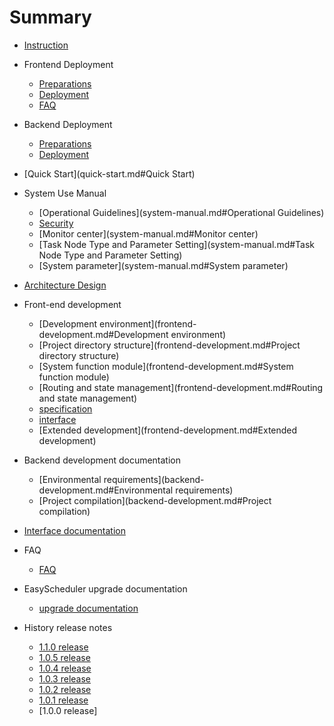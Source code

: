 # Summary

* [Instruction](README.md)

* Frontend Deployment
    * [Preparations](frontend-deployment.md#Preparations)
    * [Deployment](frontend-deployment.md#Deployment)
    * [FAQ](frontend-deployment.md#FAQ)
    
* Backend Deployment
    * [Preparations](backend-deployment.md#Preparations)
    * [Deployment](backend-deployment.md#Deployment)
    
* [Quick Start](quick-start.md#Quick Start)

* System Use Manual
    * [Operational Guidelines](system-manual.md#Operational Guidelines)
    * [Security](system-manual.md#Security)
    * [Monitor center](system-manual.md#Monitor center)
    * [Task Node Type and Parameter Setting](system-manual.md#Task Node Type and Parameter Setting)
    * [System parameter](system-manual.md#System parameter)
    
* [Architecture Design](architecture-design.md)

* Front-end development
    * [Development environment](frontend-development.md#Development environment)
    * [Project directory structure](frontend-development.md#Project directory structure)
    * [System function module](frontend-development.md#System function module)
    * [Routing and state management](frontend-development.md#Routing and state management)
    * [specification](frontend-development.md#specification)
    * [interface](frontend-development.md#interface)
    * [Extended development](frontend-development.md#Extended development)
    
* Backend development documentation
    * [Environmental requirements](backend-development.md#Environmental requirements)
    * [Project compilation](backend-development.md#Project compilation)
* [Interface documentation](http://52.82.13.76:8888/escheduler/doc.html?language=en_US&lang=en)
* FAQ
    * [FAQ](EasyScheduler-FAQ.md)
* EasyScheduler upgrade documentation
    * [upgrade documentation](upgrade.md)
* History release notes
    * [1.1.0 release](1.1.0-release.md)
    * [1.0.5 release](1.0.5-release.md)
    * [1.0.4 release](1.0.4-release.md)
    * [1.0.3 release](1.0.3-release.md)
    * [1.0.2 release](1.0.2-release.md)
    * [1.0.1 release](1.0.1-release.md)
    * [1.0.0 release]

